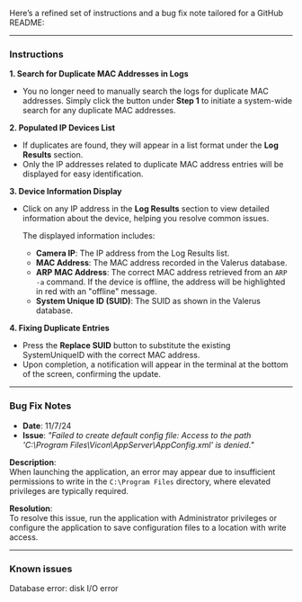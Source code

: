 Here’s a refined set of instructions and a bug fix note tailored for a GitHub README:

---

### Instructions

**1. Search for Duplicate MAC Addresses in Logs**

- You no longer need to manually search the logs for duplicate MAC addresses. Simply click the button under **Step 1** to initiate a system-wide search for any duplicate MAC addresses.

**2. Populated IP Devices List**

- If duplicates are found, they will appear in a list format under the **Log Results** section.
- Only the IP addresses related to duplicate MAC address entries will be displayed for easy identification.

**3. Device Information Display**

- Click on any IP address in the **Log Results** section to view detailed information about the device, helping you resolve common issues.
  
  The displayed information includes:
  
  - **Camera IP**: The IP address from the Log Results list.
  - **MAC Address**: The MAC address recorded in the Valerus database.
  - **ARP MAC Address**: The correct MAC address retrieved from an `ARP -a` command. If the device is offline, the address will be highlighted in red with an "offline" message.
  - **System Unique ID (SUID)**: The SUID as shown in the Valerus database.

**4. Fixing Duplicate Entries**

- Press the **Replace SUID** button to substitute the existing SystemUniqueID with the correct MAC address.
- Upon completion, a notification will appear in the terminal at the bottom of the screen, confirming the update.

---

### Bug Fix Notes

- **Date**: 11/7/24  
- **Issue**: *"Failed to create default config file: Access to the path 'C:\Program Files\Vicon\AppServer\AppConfig.xml' is denied."*

**Description**:  
When launching the application, an error may appear due to insufficient permissions to write in the `C:\Program Files` directory, where elevated privileges are typically required.

**Resolution**:  
To resolve this issue, run the application with Administrator privileges or configure the application to save configuration files to a location with write access.

---

### Known issues
Database error: disk I/O error
